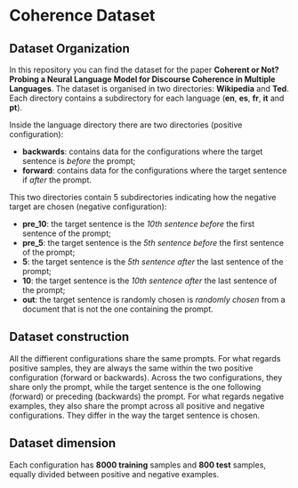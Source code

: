 # Coherence Dataset

## Dataset Organization

In this repository you can find the dataset for the paper **Coherent or Not? Probing a Neural Language Model for Discourse
Coherence in Multiple Languages**. The dataset is organised in two directories: **Wikipedia** and **Ted**.
Each directory contains a subdirectory for each language (**en**, **es**, **fr**, **it** and **pt**).

Inside the language directory there are two directories (positive configuration):
- **backwards**: contains data for the configurations where the target sentence is *before* the prompt;
- **forward**: contains data for the configurations where the target sentence if *after* the prompt.

This two directories contain 5 subdirectories indicating how the negative target are chosen (negative configuration):
- **pre_10**: the target sentence is the *10th sentence before* the first sentence of the prompt;
- **pre_5**: the target sentence is the *5th sentence before* the first sentence of the prompt;
- **5**: the target sentence is the *5th sentence after* the last sentence of the prompt;
- **10**: the target sentence is the *10th sentence after* the last sentence of the prompt;
- **out**: the target sentence is randomly chosen is *randomly chosen* from a document that is not the one containing the prompt.

## Dataset construction

All the diffierent configurations share the same prompts.
For what regards positive samples, they are always the same within the two positive configuration (forward or backwards). Across the two configurations, they share only the prompt, while the target sentence is the one following (forward) or preceding (backwards) the prompt.
For what regards negative examples, they also share the prompt across all positive and negative configurations. They differ in the way the target sentence is chosen.

## Dataset dimension

Each configuration has **8000 training** samples and **800 test** samples, equally divided between positive and negative examples.
